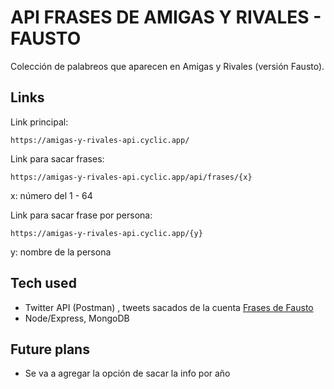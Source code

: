 # API FRASES DE AMIGAS Y RIVALES - FAUSTO

Colección de palabreos que aparecen en Amigas y Rivales (versión Fausto).

## Links

Link principal: 

    https://amigas-y-rivales-api.cyclic.app/

Link para sacar frases: 


    https://amigas-y-rivales-api.cyclic.app/api/frases/{x}
x: número del 1 - 64

Link para sacar frase por persona:  


    https://amigas-y-rivales-api.cyclic.app/{y}
y: nombre de la persona

## Tech used

- Twitter API (Postman) , tweets sacados de la cuenta [Frases de Fausto](https://twitter.com/frasesayrivales)
- Node/Express, MongoDB

## Future plans

- Se va a agregar la opción de sacar la info por año
